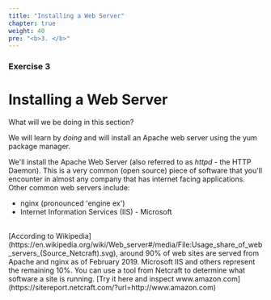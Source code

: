 ```yaml
---
title: "Installing a Web Server"
chapter: true
weight: 40
pre: "<b>3. </b>"
---
```

### Exercise 3

# Installing a Web Server

What will we be doing in this section?

We will learn by _doing_ and will install an Apache web server using the yum package manager. 

We'll install the Apache Web Server (also referred to as _httpd_ - the HTTP Daemon). This is a very common (open source)
piece of software that you'll encounter in almost any company that has internet facing applications.
Other common web servers include:

- nginx (pronounced 'engine ex')
- Internet Information Services (IIS) - Microsoft

<br>
[According to Wikipedia](https://en.wikipedia.org/wiki/Web_server#/media/File:Usage_share_of_web_servers_(Source_Netcraft).svg), around 90% of web sites are served from Apache and nginx as of February 2019.
Microsoft IIS and others represent the remaining 10%. You can use a tool from Netcraft to determine what software a site is
running. [Try it here and inspect www.amazon.com](https://sitereport.netcraft.com/?url=http://www.amazon.com)